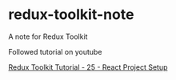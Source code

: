 # redux-toolkit-note
A note for Redux Toolkit

Followed tutorial on youtube

[Redux Toolkit Tutorial - 25 - React Project Setup](https://www.youtube.com/watch?v=VfRGyfw7kGY&list=PLC3y8-rFHvwiaOAuTtVXittwybYIorRB3&index=25)